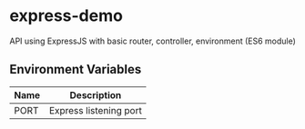# express-demo

API using ExpressJS with basic router, controller, environment (ES6 module)

## Environment Variables

|Name|Description|
|--|--|
|PORT| Express listening port|
